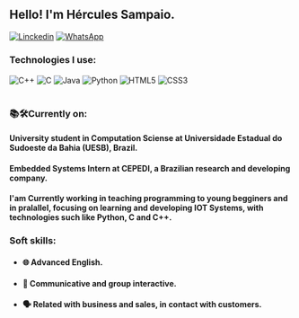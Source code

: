 ## Hello! I'm Hércules Sampaio.
[![Linckedin](https://img.shields.io/badge/LinkedIn-0077B5?style=for-the-badge&logo=linkedin&logoColor=white)](https://www.linkedin.com/in/h%C3%A9rcules-sampaio-oliveira-7551b0274)
[![WhatsApp](https://img.shields.io/badge/WhatsApp-25D366?style=for-the-badge&logo=whatsapp&logoColor=white)](https://wa.me/+5573998439079)

### Technologies I use:
<div>
  <img align="center" alt="C++" src="https://img.shields.io/badge/C%2B%2B-00599C?style=for-the-badge&logo=c%2B%2B&logoColor=white" /> 
  <img align="center" alt="C" src="https://img.shields.io/badge/C-00599C?style=for-the-badge&logo=c&logoColor=white" /> 
  <img align="center" alt="Java" src="https://img.shields.io/badge/Java-ED8B00?style=for-the-badge&logo=openjdk&logoColor=white" />
  <img align="center" alt="Python" src="https://img.shields.io/badge/Python-14354C?style=for-the-badge&logo=python&logoColor=white" />
  <img align="center" alt="HTML5" src="https://img.shields.io/badge/HTML5-E34F26?style=for-the-badge&logo=html5&logoColor=white" />
  <img align="center" alt="CSS3" src="https://img.shields.io/badge/CSS3-1572B6?style=for-the-badge&logo=css3&logoColor=white" />
</div><br/>

<!--![Top Langs](https://github-readme-stats.vercel.app/api/top-langs/?username=HerculesDraycon&langs_count=6&layout=compact&theme=synthwave&)-->

### 📚🛠️Currently on:
#### University student in Computation Sciense at Universidade Estadual do Sudoeste da Bahia (UESB), Brazil.
#### Embedded Systems Intern at CEPEDI, a Brazilian research and developing company.
#### I'am Currently working in teaching programming to young begginers and in pralallel, focusing on learning and developing IOT Systems, with technologies such like Python, C and C++.

### Soft skills:
- #### 🌐 Advanced English.
- #### 👥 Communicative and group interactive.
- #### 🗣️ Related with business and sales, in contact with customers.


<!--passionate on coding,-->
<!-- Very committed to exercise systems programming and keep chasing more knowledge about it.-->
